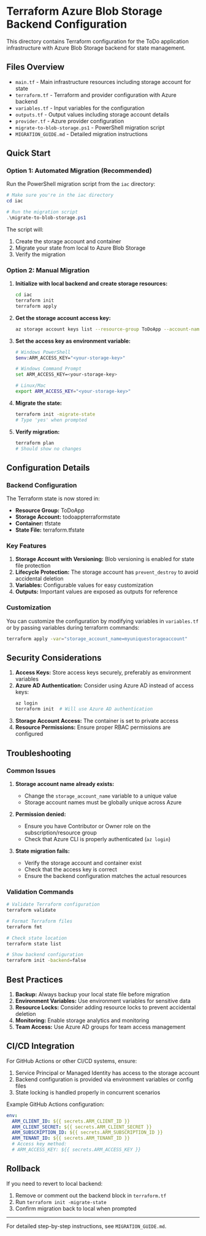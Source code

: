 # Terraform Azure Blob Storage Backend Configuration

This directory contains Terraform configuration for the ToDo application infrastructure with Azure Blob Storage backend for state management.

## Files Overview

- `main.tf` - Main infrastructure resources including storage account for state
- `terraform.tf` - Terraform and provider configuration with Azure backend
- `variables.tf` - Input variables for the configuration  
- `outputs.tf` - Output values including storage account details
- `provider.tf` - Azure provider configuration
- `migrate-to-blob-storage.ps1` - PowerShell migration script
- `MIGRATION_GUIDE.md` - Detailed migration instructions

## Quick Start

### Option 1: Automated Migration (Recommended)

Run the PowerShell migration script from the `iac` directory:

```powershell
# Make sure you're in the iac directory
cd iac

# Run the migration script
.\migrate-to-blob-storage.ps1
```

The script will:
1. Create the storage account and container
2. Migrate your state from local to Azure Blob Storage
3. Verify the migration

### Option 2: Manual Migration

1. **Initialize with local backend and create storage resources:**
   ```bash
   cd iac
   terraform init
   terraform apply
   ```

2. **Get the storage account access key:**
   ```bash
   az storage account keys list --resource-group ToDoApp --account-name todoappterraformstate --query '[0].value' -o tsv
   ```

3. **Set the access key as environment variable:**
   ```bash
   # Windows PowerShell
   $env:ARM_ACCESS_KEY="<your-storage-key>"
   
   # Windows Command Prompt  
   set ARM_ACCESS_KEY=<your-storage-key>
   
   # Linux/Mac
   export ARM_ACCESS_KEY="<your-storage-key>"
   ```

4. **Migrate the state:**
   ```bash
   terraform init -migrate-state
   # Type 'yes' when prompted
   ```

5. **Verify migration:**
   ```bash
   terraform plan
   # Should show no changes
   ```

## Configuration Details

### Backend Configuration

The Terraform state is now stored in:
- **Resource Group:** ToDoApp
- **Storage Account:** todoappterraformstate  
- **Container:** tfstate
- **State File:** terraform.tfstate

### Key Features

1. **Storage Account with Versioning:** Blob versioning is enabled for state file protection
2. **Lifecycle Protection:** The storage account has `prevent_destroy` to avoid accidental deletion
3. **Variables:** Configurable values for easy customization
4. **Outputs:** Important values are exposed as outputs for reference

### Customization

You can customize the configuration by modifying variables in `variables.tf` or by passing variables during terraform commands:

```bash
terraform apply -var="storage_account_name=myuniquestorageaccount"
```

## Security Considerations

1. **Access Keys:** Store access keys securely, preferably as environment variables
2. **Azure AD Authentication:** Consider using Azure AD instead of access keys:
   ```bash
   az login
   terraform init  # Will use Azure AD authentication
   ```
3. **Storage Account Access:** The container is set to private access
4. **Resource Permissions:** Ensure proper RBAC permissions are configured

## Troubleshooting

### Common Issues

1. **Storage account name already exists:**
   - Change the `storage_account_name` variable to a unique value
   - Storage account names must be globally unique across Azure

2. **Permission denied:**
   - Ensure you have Contributor or Owner role on the subscription/resource group
   - Check that Azure CLI is properly authenticated (`az login`)

3. **State migration fails:**
   - Verify the storage account and container exist
   - Check that the access key is correct
   - Ensure the backend configuration matches the actual resources

### Validation Commands

```bash
# Validate Terraform configuration
terraform validate

# Format Terraform files
terraform fmt

# Check state location
terraform state list

# Show backend configuration  
terraform init -backend=false
```

## Best Practices

1. **Backup:** Always backup your local state file before migration
2. **Environment Variables:** Use environment variables for sensitive data
3. **Resource Locks:** Consider adding resource locks to prevent accidental deletion
4. **Monitoring:** Enable storage analytics and monitoring
5. **Team Access:** Use Azure AD groups for team access management

## CI/CD Integration

For GitHub Actions or other CI/CD systems, ensure:

1. Service Principal or Managed Identity has access to the storage account
2. Backend configuration is provided via environment variables or config files
3. State locking is handled properly in concurrent scenarios

Example GitHub Actions configuration:
```yaml
env:
  ARM_CLIENT_ID: ${{ secrets.ARM_CLIENT_ID }}
  ARM_CLIENT_SECRET: ${{ secrets.ARM_CLIENT_SECRET }}
  ARM_SUBSCRIPTION_ID: ${{ secrets.ARM_SUBSCRIPTION_ID }}
  ARM_TENANT_ID: ${{ secrets.ARM_TENANT_ID }}
  # Access key method:
  # ARM_ACCESS_KEY: ${{ secrets.ARM_ACCESS_KEY }}
```

## Rollback

If you need to revert to local backend:

1. Remove or comment out the backend block in `terraform.tf`
2. Run `terraform init -migrate-state`
3. Confirm migration back to local when prompted

---

For detailed step-by-step instructions, see `MIGRATION_GUIDE.md`.